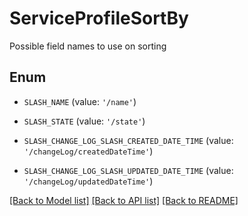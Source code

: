 # ServiceProfileSortBy

Possible field names to use on sorting

## Enum

* `SLASH_NAME` (value: `'/name'`)

* `SLASH_STATE` (value: `'/state'`)

* `SLASH_CHANGE_LOG_SLASH_CREATED_DATE_TIME` (value: `'/changeLog/createdDateTime'`)

* `SLASH_CHANGE_LOG_SLASH_UPDATED_DATE_TIME` (value: `'/changeLog/updatedDateTime'`)

[[Back to Model list]](../README.md#documentation-for-models) [[Back to API list]](../README.md#documentation-for-api-endpoints) [[Back to README]](../README.md)


